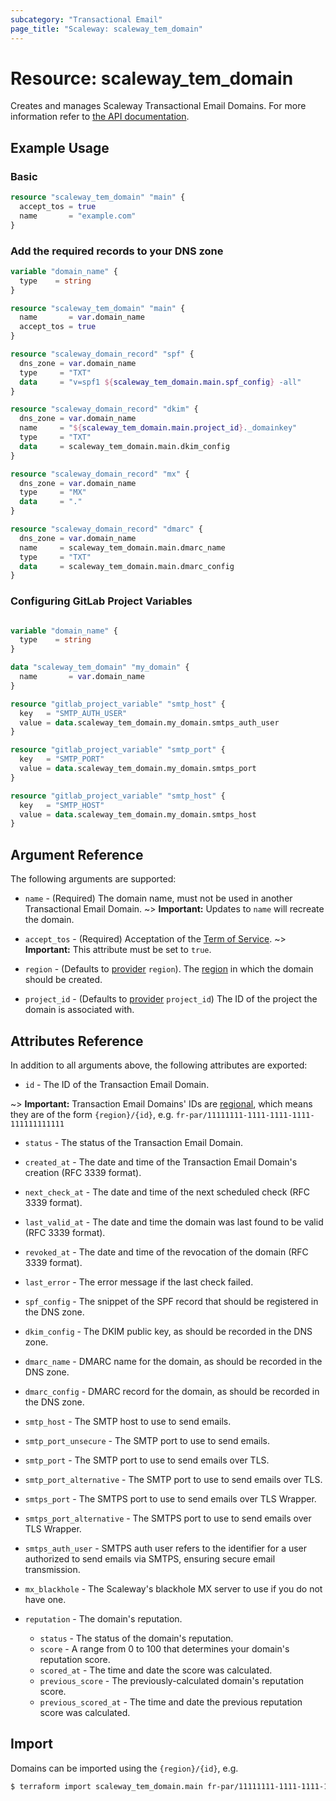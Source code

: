 ```yaml
---
subcategory: "Transactional Email"
page_title: "Scaleway: scaleway_tem_domain"
---
```


# Resource: scaleway_tem_domain

Creates and manages Scaleway Transactional Email Domains.
For more information refer to [the API documentation](https://www.scaleway.com/en/developers/api/transactional-email).

## Example Usage

### Basic

```terraform
resource "scaleway_tem_domain" "main" {
  accept_tos = true
  name       = "example.com"
}
```

### Add the required records to your DNS zone

```terraform
variable "domain_name" {
  type    = string
}

resource "scaleway_tem_domain" "main" {
  name       = var.domain_name
  accept_tos = true
}

resource "scaleway_domain_record" "spf" {
  dns_zone = var.domain_name
  type     = "TXT"
  data     = "v=spf1 ${scaleway_tem_domain.main.spf_config} -all"
}

resource "scaleway_domain_record" "dkim" {
  dns_zone = var.domain_name
  name     = "${scaleway_tem_domain.main.project_id}._domainkey"
  type     = "TXT"
  data     = scaleway_tem_domain.main.dkim_config
}

resource "scaleway_domain_record" "mx" {
  dns_zone = var.domain_name
  type     = "MX"
  data     = "."
}

resource "scaleway_domain_record" "dmarc" {
  dns_zone = var.domain_name
  name     = scaleway_tem_domain.main.dmarc_name
  type     = "TXT"
  data     = scaleway_tem_domain.main.dmarc_config
}
```

### Configuring GitLab Project Variables

```terraform

variable "domain_name" {
  type    = string
}

data "scaleway_tem_domain" "my_domain" {
  name       = var.domain_name
}

resource "gitlab_project_variable" "smtp_host" {
  key   = "SMTP_AUTH_USER"
  value = data.scaleway_tem_domain.my_domain.smtps_auth_user
}

resource "gitlab_project_variable" "smtp_port" {
  key   = "SMTP_PORT"
  value = data.scaleway_tem_domain.my_domain.smtps_port
}

resource "gitlab_project_variable" "smtp_host" {
  key   = "SMTP_HOST"
  value = data.scaleway_tem_domain.my_domain.smtps_host
}

```

## Argument Reference

The following arguments are supported:

- `name` - (Required) The domain name, must not be used in another Transactional Email Domain.
  ~> **Important:** Updates to `name` will recreate the domain.

- `accept_tos` - (Required) Acceptation of the [Term of Service](https://tem.s3.fr-par.scw.cloud/antispam_policy.pdf).
  ~> **Important:** This attribute must be set to `true`.

- `region` - (Defaults to [provider](../index.md#region) `region`). The [region](../guides/regions_and_zones.md#regions) in which the domain should be created.

- `project_id` - (Defaults to [provider](../index.md#project_id) `project_id`) The ID of the project the domain is associated with.

## Attributes Reference

In addition to all arguments above, the following attributes are exported:

- `id` - The ID of the Transaction Email Domain.

~> **Important:** Transaction Email Domains' IDs are [regional](../guides/regions_and_zones.md#resource-ids), which means they are of the form `{region}/{id}`, e.g. `fr-par/11111111-1111-1111-1111-111111111111`

- `status` - The status of the Transaction Email Domain.

- `created_at` - The date and time of the Transaction Email Domain's creation (RFC 3339 format).

- `next_check_at` - The date and time of the next scheduled check (RFC 3339 format).

- `last_valid_at` - The date and time the domain was last found to be valid (RFC 3339 format).

- `revoked_at` - The date and time of the revocation of the domain (RFC 3339 format).

- `last_error` - The error message if the last check failed.

- `spf_config` - The snippet of the SPF record that should be registered in the DNS zone.

- `dkim_config` - The DKIM public key, as should be recorded in the DNS zone.

- `dmarc_name` - DMARC name for the domain, as should be recorded in the DNS zone.

- `dmarc_config` - DMARC record for the domain, as should be recorded in the DNS zone.

- `smtp_host` - The SMTP host to use to send emails.

- `smtp_port_unsecure` - The SMTP port to use to send emails.

- `smtp_port` - The SMTP port to use to send emails over TLS.

- `smtp_port_alternative` - The SMTP port to use to send emails over TLS.

- `smtps_port` - The SMTPS port to use to send emails over TLS Wrapper.

- `smtps_port_alternative` - The SMTPS port to use to send emails over TLS Wrapper.

- `smtps_auth_user` - SMTPS auth user refers to the identifier for a user authorized to send emails via SMTPS, ensuring secure email transmission.

- `mx_blackhole` - The Scaleway's blackhole MX server to use if you do not have one.

- `reputation` - The domain's reputation.
    - `status` - The status of the domain's reputation.
    - `score` - A range from 0 to 100 that determines your domain's reputation score.
    - `scored_at` - The time and date the score was calculated.
    - `previous_score` - The previously-calculated domain's reputation score.
    - `previous_scored_at` - The time and date the previous reputation score was calculated.

## Import

Domains can be imported using the `{region}/{id}`, e.g.

```bash
$ terraform import scaleway_tem_domain.main fr-par/11111111-1111-1111-1111-111111111111
```
